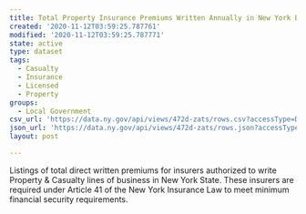 ```yaml
---
title: Total Property Insurance Premiums Written Annually in New York Beginning 1998
created: '2020-11-12T03:59:25.787761'
modified: '2020-11-12T03:59:25.787771'
state: active
type: dataset
tags:
  - Casualty
  - Insurance
  - Licensed
  - Property
groups:
  - Local Government
csv_url: 'https://data.ny.gov/api/views/472d-zats/rows.csv?accessType=DOWNLOAD'
json_url: 'https://data.ny.gov/api/views/472d-zats/rows.json?accessType=DOWNLOAD'
layout: post

---
```

Listings of total direct written premiums for insurers authorized to write Property & Casualty lines of business in New York State.  These insurers are required under Article 41 of the New York Insurance Law to meet minimum financial security requirements.
